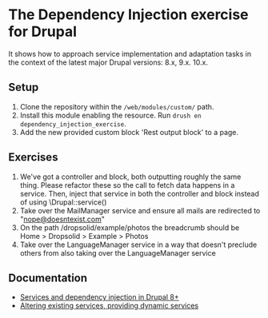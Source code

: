 # The Dependency Injection exercise for Drupal
It shows how to approach service implementation and adaptation tasks in the context of the latest major Drupal versions: 8.x, 9.x. 10.x.

## Setup

1. Clone the repository within the `/web/modules/custom/` path.
1. Install this module enabling the resource. Run `drush en dependency_injection_exercise`.
1. Add the new provided custom block 'Rest output block' to a page.

## Exercises

1. We've got a controller and block, both outputting roughly the same thing. Please refactor these so the call to fetch data happens in a service. Then, inject that service in both the controller and block instead of using \Drupal::service()
1. Take over the MailManager service and ensure all mails are redirected to "nope@doesntexist.com"
1. On the path /dropsolid/example/photos the breadcrumb should be Home > Dropsolid > Example > Photos
1. Take over the LanguageManager service in a way that doesn't preclude others from also taking over the LanguageManager service

## Documentation

- [Services and dependency injection in Drupal 8+](https://www.drupal.org/docs/drupal-apis/services-and-dependency-injection/services-and-dependency-injection-in-drupal-8)
- [Altering existing services, providing dynamic services](https://www.drupal.org/docs/drupal-apis/services-and-dependency-injection/altering-existing-services-providing-dynamic-services)
